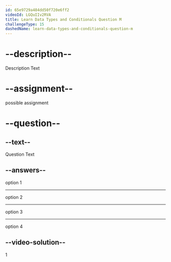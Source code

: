 ```yaml
---
id: 65e9729a484dd50f720e6ff2
videoId: LGQuIIv2RVA
title: Learn Data Types and Conditionals Question M
challengeType: 15
dashedName: learn-data-types-and-conditionals-question-m
---
```

# --description--

Description Text

# --assignment--

possible assignment

# --question--

## --text--

Question Text

## --answers--

option 1

---

option 2

---

option 3

---

option 4

## --video-solution--

1

